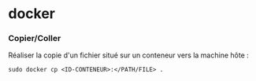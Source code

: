 # docker

### Copier/Coller

Réaliser la copie d'un fichier situé sur un conteneur vers la machine hôte :

```
sudo docker cp <ID-CONTENEUR>:</PATH/FILE> . 
```
